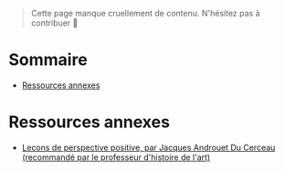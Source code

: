 <!-- TITLE: Cours de Dessin à Main Levée -->
<!-- SUBTITLE: Page d'accueil des cours de Dessin à Main Levée -->

> Cette page manque cruellement de contenu. N'hésitez pas à contribuer 🙂
# Sommaire
* [Ressources annexes](#ressources-annexes)


<a name="ressources-annexes"/>


# Ressources annexes

* [Lecons de perspective positive, par Jacques Androuet Du Cerceau (recommandé par le professeur d'histoire de l'art)](/uploads/dessin-main-levee/lecons-de-perspective-positive-jacques-androuet-du-cerceau.pdf "Lecons de perspective positive, par Jacques Androuet Du Cerceau")



